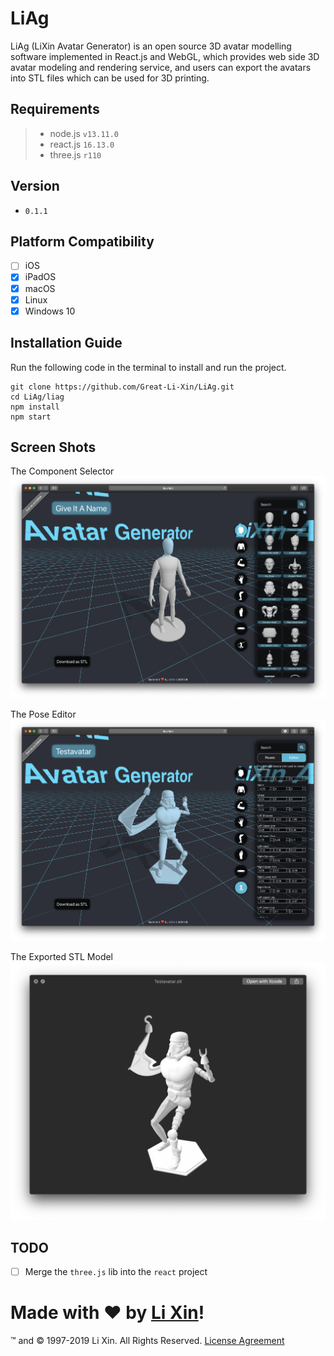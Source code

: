 # LiAg
LiAg (LiXin Avatar Generator) is an open source 3D avatar modelling software implemented in React.js and WebGL,
which provides web side 3D avatar modeling and rendering service,
and users can export the avatars into STL files which can be used for 3D printing.

## Requirements
> - node.js `v13.11.0`
> - react.js `16.13.0`
> - three.js `r110`

## Version
- `0.1.1`

## Platform Compatibility
- [ ] iOS
- [x] iPadOS
- [x] macOS
- [x] Linux
- [x] Windows 10

## Installation Guide

Run the following code in the terminal to install and run the project.

```
git clone https://github.com/Great-Li-Xin/LiAg.git
cd LiAg/liag
npm install
npm start
```

## Screen Shots
The Component Selector
![Component Selector](./extra/img/ComponentSelector.png)

The Pose Editor
![Pose Editor](./extra/img/PoseEditor.png)

The Exported STL Model
![The Exported STL](./extra/img/TheExportedSTL.png)

## TODO
- [ ] Merge the `three.js` lib into the `react` project

# Made with ❤ by [Li Xin](https://github.com/Great-Li-Xin)!
™ and © 1997-2019 Li Xin. All Rights Reserved. [License Agreement](./LICENSE)
